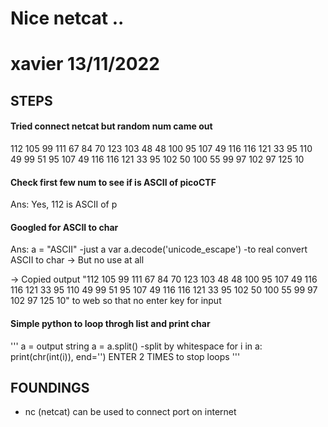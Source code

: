 
# Nice netcat ..

# xavier 13/11/2022
 
## STEPS

#### Tried connect netcat but random num came out
112 
105 
99 
111 
67 
84 
70 
123 
103 
48 
48 
100 
95 
107 
49 
116 
116 
121 
33 
95 
110 
49 
99 
51 
95 
107 
49 
116 
116 
121 
33 
95 
102 
50 
100 
55 
99 
97 
102 
97 
125 
10 

#### Check first few num to see if is ASCII of picoCTF
Ans: Yes, 112 is ASCII of p

#### Googled for ASCII to char
Ans: a = "ASCII" -just a var
     a.decode('unicode_escape') -to real convert ASCII to char
-> But no use at all

-> Copied output "112  105  99  111  67  84  70  123  103  48  48  100  95  107  49  116  116  121  33  95  110  49  99  51  95  107  49  116  116  121  33  95  102  50  100  55  99  97  102  97  125  10" to web so that no enter key for input

#### Simple python to loop throgh list and print char
'''
a = output string
a = a.split() -split by whitespace
for i in a:
	print(chr(int(i)), end='')
	ENTER 2 TIMES to stop loops
'''


## FOUNDINGS
- nc (netcat) can be used to connect port on internet